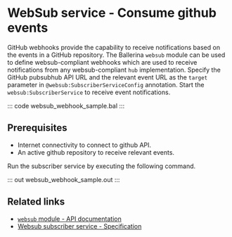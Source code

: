 # WebSub service - Consume github events

GitHub webhooks provide the capability to receive notifications based on the events in a GitHub repository. The Ballerina `websub` module can be used to define websub-compliant webhooks which are used to receive notifications from any websub-compliant `hub` implementation. Specify the GitHub pubsubhub API URL and the relevant event URL as the `target` parameter in `@websub:SubscriberServiceConfig` annotation. Start the `websub:SubscriberService` to receive event notifications.

::: code websub_webhook_sample.bal :::

## Prerequisites
- Internet connectivity to connect to github API.
- An active github repository to receive relevant events. 

Run the subscriber service by executing the following command.

::: out websub_webhook_sample.out :::

## Related links
- [`websub` module - API documentation](https://lib.ballerina.io/ballerina/websub/latest/)
- [Websub subscriber service - Specification](https://ballerina.io/spec/websub/#22-subscriber-service)
